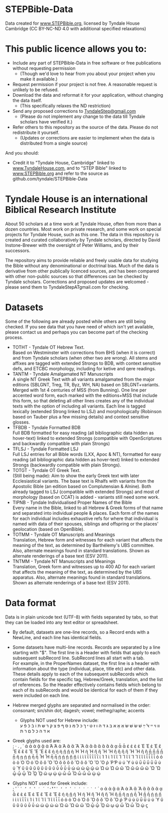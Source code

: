 # STEPBible-Data
Data created for www.STEPBible.org, licensed by Tyndale House Cambridge (CC BY-NC-ND 4.0 with additional specified relaxations)

# This public licence allows you to:
* Include any part of STEPBible-Data in free software or free publications without requesting permission 
  - (Though we'd love to hear from you about your project when you make it available.)
* Request permission if your project is not free. A reasonable request is unlikely to be refused. 
* Download the data and reformat it for your application, without changing the data itself.
  - (This specifically relaxes the ND restriction)
* Send any proposed corrections to TyndaleStep@gmail.com
  - (Please do not implement any change to the data till Tyndale scholars have verified it.) 
* Refer others to this repository as the source of the data. Please do not redistribute it yourself.
  - (Updates or corrections are easier to implement when the data is distributed from a single source)
  
And you should: 
* Credit it to "Tyndale House, Cambridge" linked to www.TyndaleHouse.com, and to "STEP Bible" linked to www.STEPBible.org
  and refer to the source as github.com/tyndale/STEPBible-Data

# Tyndale House is an international Biblical Research Institute 
About 50 scholars at a time work at Tyndale House, often from more than a dozen countries. Most work on private research, and some work on special projects for Tyndale House, such as this one. 
The data in this repository is created and curated collaboratively by Tyndale scholars, directed by David Instone-Brewer with the oversight of Peter Williams, and by their successors. 

The repository aims to provide reliable and freely usable data for studying the Bible without any denominational or doctrinal bias. Much of the data is derivative from other publically licenced sources, and has been compared with other non-public sources so that differences can be checked by Tyndale scholars. Corrections and proposed updates are welcomed - please send them to TyndaleStepATgmail.com for checking.

# Datasets
Some of the following are already posted while others are still being checked. 
If you see data that you have need of which isn't yet available, please contact us and perhaps you can become part of the checking process. 

* TOTHT - Tyndale OT Hebrew Text.   
Based on Westminster with corrections from BHS (when it is correct) and from Tyndale scholars (when other two are wrong). All stems and affixes are tagged with extended Strongs to BDB, with context sensitive defs, and ETCBC morphology, including for ketive and qere readings.   
* TANTM - Tyndale Amalgamated NT Manuscripts   
A single NT Greek Text with all variants amalgamated from the major editions (SBLGNT, Treg, TR, Byz, WH, NA) based on SBLGNT+variants. Merged with 1st 4 centuries of MSS (from Bunning). One line per accented word form, each marked with the editions+MSS that include this form, so that deleting all other lines creates any of the individual texts with the option of including all variants. Each line is tagged lexically (extended Strong linked to LSJ) and morphologically (Robinson based on Tauber plus a few missing details) and context sensitive glosses.   
* TFBDB - Tyndale Formatted BDB  
Full BDB formatted for easy reading (all bibliographic data hidden as hover-text) linked to extended Strongs (compatible with OpenScriptures and backwardly compatible with plain Strongs)  
* TFLSJ - Tyndale Formatted LSJ  
Full LSJ entries for all Bible words (LXX, Apoc & NT), formatted for easy reading (all bibliographic data hidden as hover-text) linked to extended Strongs (backwardly compatible with plain Strongs).  
* TOTGT - Tyndale OT Greek Text.   
(Still being made): Aim to show the early Greek text with later Ecclesiastical variants. The base text is Rhalfs with variants from the Apostolic Bible (an edition based on Complutensian & Alnine). Both already tagged to LSJ (compatible with extended Strongs) and most of morphology (based on CCAT) is added - variants still need some work.  
* TIPNB - Tyndale Individualised Proper Names of the Bible  
Every name in the Bible, linked to all Hebrew & Greek forms of that name and separated into individual people & places. Each form of the names for each individual includes exhaustive refs for where that individual is named with data of their spouses, siblings and offspring or the places' geolocation (based on OpenBible).  
* TOTMM - Tyndale OT Manuscripts and Meanings  
Translation, Hebrew form and witnesses for each variant that affects the meaning of the text, as determined by Barthélemy's UBS committee. Also, alternate meanings found in standard translations. Shown as alternate renderings of a base text (ESV 2011).  
* TNTMM - Tyndale NT Manuscripts and Meanings  
Translation, Greek form and witnesses up to 400 AD for each variant that affects the meaning of the text, as determined by the UBS apparatus. Also, alternate meanings found in standard translations. Shown as alternate renderings of a base text (ESV 2011).   

# Data format 
Data is in plain unicode text (UTF-8) with fields separated by tabs, so that they can be loaded into any text editor or spreadsheet.   

* By default, datasets are one-line records, so a Record ends with a NewLine, and each line has identical fields.  

* Some datasets have multi-line records. Records are separated by a line starting with "$". The first line is a Header with fields that apply to each subsequent subRecord line. SubRecord lines all start with a tab.   
For example, in the ProperNames dataset, the first line is a header with information about the type (individual, place, title etc) and other data. These details apply to each of the subsequent subRecords which contain fields for the specific tag, Hebrew/Greek, translation, and the list of references. So the Header effectively contains fields which belong to each of its subRecords and would be  identical for each of them if they were included on each line.   

* Hebrew merged glyphs are separated and normalised in the order:    
  consonant; sin/shin dot; dagesh; vowel; metheg/raphe; accents  
  - Glyphs NOT used for Hebrew include:  
  װ ױ ײ ﭏ ײַ שׁ שׂ שּׁ שּׂ אַ אָ אּ בּ גּ דּ הּ וּ זּ טּ יּ ךּ כּ לּ מּ נּ סּ ףּ פּ צּ קּ רּ שּ תּ וֹ בֿ כֿ פֿ ﬠ ﬡ ﬢ ﬣ ﬤ ﬥ ﬦ ﬧ ﬨ   
* Greek glyphs used are:  
; · . , ᾽ ά ά ὰ ᾷ ᾷ ἀ Ἀ Ἀ ἁ Ἁ ἄ ἄ Ἄ Ἄ ἅ ἂ ἂ ἅ ἃ ἃ ᾶ ᾳ ἆ ἆ έ έ ὲ ἐ Ἐ Ἐ ἑ Ἑ ἔ Ἔ ἒ ἕ ἕ Ἒ Ἕ Ἕ ἓ ἓ ή ή ὴ ῇ ῇ ἠ Ἠ Ἠ ἡ Ἡ ἤ ἤ Ἤ Ἤ ἢ ἢ ἥ ἥ Ἢ Ἢ ἣ ἣ ᾖ ᾖ ᾗ ᾗ ᾗ ῆ ῃ ῄ ῄ ἦ ἦ Ἦ Ἦ ἧ ἧ ᾐ ᾐ ᾑ ᾔ ᾔ ί ί ὶ ϊ ΐ ΐ ΐ ῒ ῒ ἰ Ἰ Ἰ ἱ Ἱ ἴ ἴ Ἴ Ἴ ἵ ἵ Ἵ Ἵ ἳ ἳ ῖ ἶ ἶ ἷ ἷ ό ό ὸ ὀ Ὀ Ὀ ὁ Ὁ ὄ ὄ Ὄ Ὄ ὅ ὅ ὂ ὂ Ὅ ὃ ὃ Ὃ Ὃ Ὃ ῥ Ῥ ̔Ρ ύ ύ Ύ ὺ ϋ ΰ ΰ ΰ ῢ ῢ ὐ ὑ Ὑ ὔ ὔ ὒ ὒ ὕ ὕ ὓ ὓ ῦ ὖ ὖ ὗ ὗ ώ ώ ὼ ῷ ῷ ὠ Ὠ ὡ Ὡ ὤ ὤ Ὤ ὢ ὢ ὥ ὥ Ὥ Ὥ ᾦ ᾧ ᾧ Ὧ ᾯ ᾯ ῶ ῳ ῴ ῴ ὦ ὦ Ὦ ὧ ὧ ὧ ᾠ ᾠ   
* Glyphs NOT used for Greek include:  
; ' ᾿ ` ῾ ’ ‘ ‛ ′ ΄ ʹ̛̀́̓̒̓̔̕ ʹ ʻ ʼ ʽ ʾ ʿ ˈ ˊ ˋ ' ` ´ o ά ὰ ᾷ ἀ Ἀ ἁ Ἁ ἄ Ἄ ἅ ἂ ἃ ᾶ ᾳ ἆ έ ὲ ἐ Ἐ ἑ Ἑ ἔ Ἔ ἕ Ἕ ἓ ή ὴ ῇ ἠ Ἠ ἡ Ἡ ἤ Ἤ ἢ ἥ Ἢ ἣ ᾗ ῆ ῃ ῄ ἦ Ἦ ᾖ ἧ ᾐ ᾑ ᾔ i ί ὶ ϊ ΐ ῒ ἰ Ἰ ἱ Ἱ ἴ Ἴ ἵ Ἵ ἳ ῖ ἶ ἷ ό ὸ ὀ Ὀ ὁ Ὁ ὄ Ὄ ὅ ὂ Ὅ ὃ Ὃ ῥ Ῥ ύ ὺ ϋ ΰ ῢ ὐ ὑ Ὑ ὔ ὕ ὒ ὓ ῦ ὖ ὗ ώ ὼ ῷ ὠ ὡ Ὡ ὤ Ὤ ὢ ὥ Ὥ ᾦ ᾧ ᾯ ῶ ῳ ῴ ὦ Ὦ ὧ Ὧ ᾠ ϛ   
